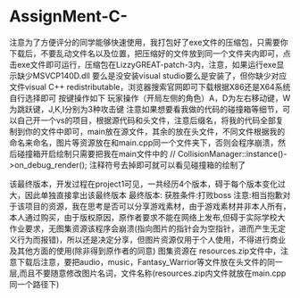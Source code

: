 # AssignMent-C-
注意为了方便评分的同学能够快速使用，我打包好了exe文件的压缩包，只需要你下载后，不要乱动文件名以及位置，把压缩好的文件放到同一个文件夹内即可，点击exe文件即可运行，压缩包在LizzyGREAT-patch-3内，注意，如果运行exe显示缺少MSVCP140D.dll 要么是没安装visual studio要么是安装了，但你缺少对应文件visual C++ redistributable，浏览器搜索官网即可下载根据X86还是X64系统自行选择即可
按键操作如下
玩家操作（开局左侧的角色）A，D为左右移动键，W为跳跃键，J,K,I分别为3种攻击键
注意如果想要看我做的代码的碰撞箱等细节，可以自己开一个vs的项目，根据源代码和头文件，注意后缀名，将我的代码全部复制到你的文件中即可，main放在源文件，其余的放在头文件，不同文件根据我的命名来命名，图片等资源放在和main.cpp同一个文件夹下，否则会程序崩溃，然后碰撞箱开启绘制只需要把我在main文件中的		//	CollisionManager::instance()->on_debug_render(); 注释符号去掉即可就可以看见碰撞箱的绘制了

该最终版本，开发过程在project1可见，一共经历4个版本，碍于每个版本变化过大，因此单独直接拿出该最终版本
最终版本:
获胜条件:打败boss
注意:相当抱歉对于该项目的资源，我在思考是否可以分享游戏素材，由于游戏素材并非本人所有，本人通过购买，由于版权原因，原作者要求不能在网络上发布,但碍于实际学校大作业要求，无图集资源该程序会崩溃(指向图片的指针会为空指针，进而产生无定义行为而报错)，所以还是决定分享，但图片资源仅用于个人使用，不得进行商业及其他方面的使用(除非得到原作者的同意)
图集资源在 resources.zip文件中，注意下载后注意，要把audio，music，Fantasy_Warrior等文件放在头文件的同一层,而且不要随意修改图片名词，文件名称(resources.zip内文件就放在main.cpp同一个路径下)
